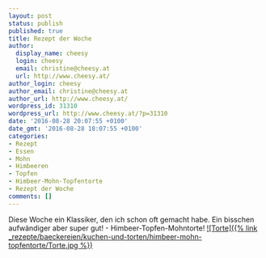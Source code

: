 ```yaml
---
layout: post
status: publish
published: true
title: Rezept der Woche
author:
  display_name: cheesy
  login: cheesy
  email: christine@cheesy.at
  url: http://www.cheesy.at/
author_login: cheesy
author_email: christine@cheesy.at
author_url: http://www.cheesy.at/
wordpress_id: 31310
wordpress_url: http://www.cheesy.at/?p=31310
date: '2016-08-28 20:07:55 +0100'
date_gmt: '2016-08-28 18:07:55 +0100'
categories:
- Rezept
- Essen
- Mohn
- Himbeeren
- Topfen
- Himbeer-Mohn-Topfentorte
- Rezept der Woche
comments: []
---
```

Diese Woche ein Klassiker, den ich schon oft gemacht habe. Ein bisschen aufwändiger aber super gut! - Himbeer-Topfen-Mohntorte!
[![Torte]({% link _rezepte/baeckereien/kuchen-und-torten/himbeer-mohn-topfentorte/Torte.jpg %})](http://www.cheesy.at/rezepte/baeckereien/himbeer-mohn-topfentorte/)

